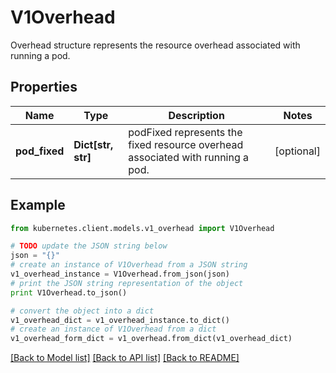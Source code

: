 # V1Overhead

Overhead structure represents the resource overhead associated with running a pod.

## Properties
Name | Type | Description | Notes
------------ | ------------- | ------------- | -------------
**pod_fixed** | **Dict[str, str]** | podFixed represents the fixed resource overhead associated with running a pod. | [optional] 

## Example

```python
from kubernetes.client.models.v1_overhead import V1Overhead

# TODO update the JSON string below
json = "{}"
# create an instance of V1Overhead from a JSON string
v1_overhead_instance = V1Overhead.from_json(json)
# print the JSON string representation of the object
print V1Overhead.to_json()

# convert the object into a dict
v1_overhead_dict = v1_overhead_instance.to_dict()
# create an instance of V1Overhead from a dict
v1_overhead_form_dict = v1_overhead.from_dict(v1_overhead_dict)
```
[[Back to Model list]](../README.md#documentation-for-models) [[Back to API list]](../README.md#documentation-for-api-endpoints) [[Back to README]](../README.md)


